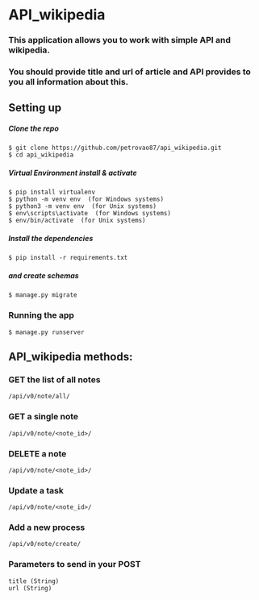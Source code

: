 # API_wikipedia

### This application allows you to work with simple API and wikipedia. 
### You should provide title and url of article and API provides to you all information about this.

## Setting up


##### Clone the repo

```
$ git clone https://github.com/petrovao87/api_wikipedia.git
$ cd api_wikipedia
```

##### Virtual Environment install & activate
```
$ pip install virtualenv
$ python -m venv env  (for Windows systems)
$ python3 -m venv env  (for Unix systems)
$ env\scripts\activate  (for Windows systems)
$ env/bin/activate  (for Unix systems)
```

##### Install the dependencies

```
$ pip install -r requirements.txt
```

##### and create schemas
```
$ manage.py migrate
```

### Running the app
```
$ manage.py runserver
```

## API_wikipedia methods:

### GET the list of all notes
```
/api/v0/note/all/
```

### GET a single note
```
/api/v0/note/<note_id>/
```

### DELETE a note
```
/api/v0/note/<note_id>/
```

### Update a task

```
/api/v0/note/<note_id>/
```

### Add a new process
```
/api/v0/note/create/
```
### Parameters to send in your POST 
```
title (String)
url (String)
```